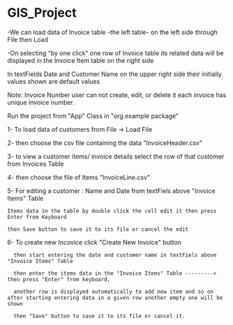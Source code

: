 # GIS_Project

-We can load data of Invoice table -the left table- on the left side through File then Load

-On selecting "by one click" one row of Invoice table its related data will be displayed in the Invoice Item table on the right side

In textFields Date and Customer Name on the upper right side their initially values shown are default values

Note: Invoice Number user can not create, edit, or delete it each invoice has unique invoice number.

Run the project from "App" Class in "org.example package"

1- To load data of customers from File -> Load File


2- then choose the csv file containing the data "InvoiceHeader.csv"


3- to view a customer items/ invoice details select the row of that customer from Invoices Table

4- then choose the file of Items "InvoiceLine.csv"

5- For editing a customer : Name and Date from textFiels above "Invoice Items" Table

    Items data in the table by double click the cell edit it then press Enter from Keyboard
    
    then Save button to save it to its file or cancel the edit
    
6- To create new Incovice click "Create New Invoice" button 

      then start entering the date and customer name in textFiels above "Invoice Items" Table
      
      then enter the items data in the "Invoice Items" Table --------->  then press "Enter" from keyboard,
      
      another row is displayed automatically to add new item and so on after starting entering data in a given row another empty one will be shown
      
      then "Save" button to save it to its file or cancel it.
      
